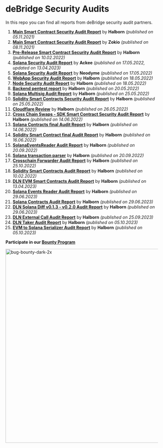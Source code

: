 # deBridge Security Audits
In this repo you can find all reports from deBridge security audit partners.

1) [**Main Smart Contract Security Audit Report**](https://github.com/debridge-finance/debridge-security/files/8907718/deBridge_Main_Smart_Contract_Security_Audit_Report_Halborn_v1_1.pdf) by **Halborn** _(published on 05.11.2021)_
2) [**Main Smart Contract Security Audit Report**](https://github.com/debridge-finance/debridge-security/files/8907743/deBridge_Main_Smart_Contract_Security_Audit_Report_ZOKYO.pdf) by **Zokio** _(published on 08.11.2021)_
3) [**Pre-Release Smart Contract Security Audit Report**](https://github.com/debridge-finance/debridge-security/files/8907814/deBridge_Main_Pre_Release_Smart_Contract_Security_Audit_Report_Halborn.pdf) by **Halborn** _(published on 10.02.2022)_
4) [**Solana Security Audit Report**](https://github.com/debridge-finance/debridge-security/files/11220752/deBridge_Solana_Security_Audit_Ackee.pdf) by **Ackee** _(published on 17.05.2022, updated on 13.04.2023)_
5) [**Solana Security Audit Report**](https://github.com/debridge-finance/debridge-security/files/8907882/deBridge_Solana_Security_Audit_Neodyme.pdf) by **Neodyme** _(published on 17.05.2022)_
6) [**WebApp Security Audit Report**](https://github.com/debridge-finance/debridge-security/files/8907899/deBridge_FrontEnd_WebApp_Audit_Report_Halborn.pdf) by **Halborn** _(published on 18.05.2022)_
7) [**Node Security Audit Report**](https://github.com/debridge-finance/debridge-security/files/8907907/deBridge_Node_Security_Audit_Report_Halborn.pdf) by **Halborn** _(published on 18.05.2022)_
8) [**Backend pentest report**](https://github.com/debridge-finance/debridge-security/files/8907927/debridge_backend_pentest_report_halborn.1.pdf) by **Halborn** _(published on 20.05.2022)_
9) [**Solana Multisig Audit Report**](https://github.com/debridge-finance/debridge-security/files/8907952/deBridge_Solana_Multisig_Solana_Program_Security_Audit_Halborn.pdf) by **Halborn** _(published on 25.05.2022)_
10) [**Solidity Smart Contracts Security Audit Report**](https://github.com/debridge-finance/debridge-security/files/8907959/debridge_solidity_smart_contract_second_audit_Halborn.pdf) by **Halborn** _(published on 25.05.2022)_
11) [**Cloudflare Review**](https://github.com/debridge-finance/debridge-security/files/8907984/deBridge_Cloudflare_report_Halborn.pdf) by **Halborn** _(published on 26.05.2022)_
12) [**Cross Chain Swaps - SDK Smart Contract Security Audit Report**](https://github.com/debridge-finance/debridge-security/files/8907996/deBridge_Cross_Chain_Swap_Smart_Contract_Security_Audit_Report_Halborn.pdf) by **Halborn** _(published on 14.06.2022)_
13) [**Solana Contracts final Audit Report**](https://github.com/debridge-finance/debridge-security/files/8908001/DeBridge_Solana_Contracts_Solana_Program_Security_Audit_Report_Halborn.pdf) by **Halborn** _(published on 14.06.2022)_
14) [**Solidity Smart Contract final Audit Report**](https://github.com/debridge-finance/debridge-security/files/9085225/DeBridge_Solidity_Smart_Contract_Security_Audit_Report_Halborn_Final.pdf) by **Halborn** _(published on 16.06.2022)_
15) [**SolanaEventsReader Audit Report**](https://github.com/debridge-finance/debridge-security/files/9605897/Debridge_Solana_Event_Reader_Whitebox_Pentest_Report_Halborn_Final.pdf) by **Halborn** _(published on 20.09.2022)_
16) [**Solana transaction parser**](https://github.com/debridge-finance/debridge-security/files/9605919/Debridge_solana_tx_parser_Whitebox_Pentest_Report_Halborn_Final.pdf) by **Halborn** _(published on 20.09.2022)_
17) [**Crosschain Forwarder Audit Report**](https://github.com/debridge-finance/debridge-security/files/9861301/deBridge_Cross_Chain_Forwarder_Update_Smart_Contract_Security_Audit.pdf) by **Halborn** _(published on 25.10.2022)_
18) [**Solidity Smart Contracts Audit Report**](https://github.com/debridge-finance/debridge-security/blob/master/DeBridge_Contracts_v1_Smart_Contract_Security_Audit_Report_Halborn.pdf) by **Halborn** _(published on 10.02.2022)_
19) [**DLN EVM Smart Contracts Audit Report**](https://github.com/debridge-finance/debridge-security/files/11222851/DeBridge_DLN_EVM_Contracts_Smart_Contract_Security_Audit_Report.pdf) by **Halborn** _(published on 13.04.2023)_
20) [**Solana Events Reader Audit Report**](https://github.com/debridge-finance/debridge-security/blob/master/DeBridgde_Solana_Events_Reader_Rust_Program_Security_Audit_Report.pdf) by **Halborn** _(published on 29.06.2023)_
21) [**Solana Contracts Audit Report**](https://github.com/debridge-finance/debridge-security/blob/master/Debridge_Solana_Contracts_Solana_Program_Security_Audit_Report_Halborn.pdf) by **Halborn** _(published on 29.06.2023)_
22) [**DLN Solana Diff v0.1.3 - v0.2.0 Audit Report**](https://github.com/debridge-finance/debridge-security/blob/master/Debridge_DLN_Solana_Program_Security_Audit_Report_Halborn_Final.pdf) by **Halborn** _(published on 29.06.2023)_
23) [**DLN External Call Audit Report**](https://github.com/debridge-finance/debridge-security/files/12713693/DeBridge_DLN_External_Call_Smart_Contract_Security_Assessment_Report.pdf) by **Halborn** _(published on 25.09.2023)_
24) [**DLN Taker Audit Report**](https://github.com/debridge-finance/debridge-security/files/12820683/DeBridge_DLN_Taker_Code_Security_Assessment_Report_Halborn_Final.pdf)
by **Halborn** _(published on 05.10.2023)_
25) [**EVM to Solana Serializer Audit Report**](https://github.com/debridge-finance/debridge-security/files/12820862/DeBridge_EVM_to_Solana_Serializer_Smart_Contract_Security_Assessment.pdf) by **Halborn** _(published on 05.10.2023)_

**Participate in our [Bounty Program](https://immunefi.com/bounty/debridge/)**

[<img width="640" alt="bug-bounty-dark-2x" src="https://user-images.githubusercontent.com/31035222/203510391-12b09b92-6957-4712-a7ac-4269a3bbfb86.png">](https://immunefi.com/bounty/debridge/)

